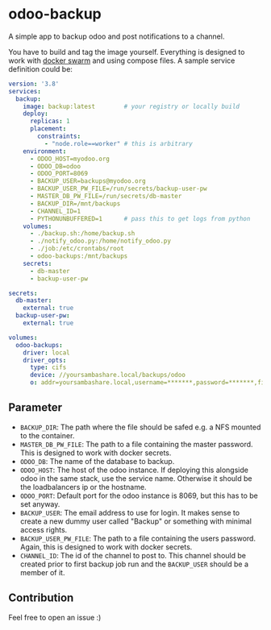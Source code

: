 # odoo-backup
A simple app to backup odoo and post notifications to a channel.

You have to build and tag the image yourself. Everything is designed to work with [docker swarm](https://docs.docker.com/engine/swarm/) and using compose files.
A sample service definition could be:
```yaml
version: '3.8'
services:
  backup:
    image: backup:latest        # your registry or locally build
    deploy:
      replicas: 1
      placement:
        constraints:
          - "node.role==worker" # this is arbitrary
    environment:
      - ODOO_HOST=myodoo.org
      - ODOO_DB=odoo
      - ODOO_PORT=8069
      - BACKUP_USER=backups@myodoo.org
      - BACKUP_USER_PW_FILE=/run/secrets/backup-user-pw
      - MASTER_DB_PW_FILE=/run/secrets/db-master
      - BACKUP_DIR=/mnt/backups
      - CHANNEL_ID=1
      - PYTHONUNBUFFERED=1      # pass this to get logs from python
    volumes:
      - ./backup.sh:/home/backup.sh
      - ./notify_odoo.py:/home/notify_odoo.py
      - ./job:/etc/crontabs/root
      - odoo-backups:/mnt/backups
    secrets:
      - db-master
      - backup-user-pw

secrets:
  db-master:
    external: true
  backup-user-pw:
    external: true

volumes:
  odoo-backups:
    driver: local
    driver_opts:
      type: cifs
      device: //yoursambashare.local/backups/odoo
      o: addr=yoursambashare.local,username=*******,password=*******,file_mode=0777,dir_mode=0777
```
## Parameter

- `BACKUP_DIR`: The path where the file should be safed e.g. a NFS mounted to the container.
- `MASTER_DB_PW_FILE`: The path to a file containing the master password. This is designed to work with docker secrets.
- `ODOO_DB`: The name of the database to backup.
- `ODOO_HOST`: The host of the odoo instance. If deploying this alongside odoo in the same stack, use the service name. Otherwise it should be the loadbalancers ip or the hostname.
- `ODOO_PORT`: Default port for the odoo instance is 8069, but this has to be set anyway.
- `BACKUP_USER`: The email address to use for login. It makes sense to create a new dummy user called "Backup" or something with minimal access rights.
- `BACKUP_USER_PW_FILE`: The path to a file containing the users password. Again, this is designed to work with docker secrets.
- `CHANNEL_ID`: The id of the channel to post to. This channel should be created prior to first backup job run and the `BACKUP_USER` should be a member of it.


## Contribution

Feel free to open an issue :)
